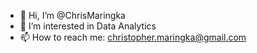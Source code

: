 - 👋 Hi, I’m @ChrisMaringka
- 👀 I’m interested in Data Analytics
- 📫 How to reach me: christopher.maringka@gmail.com

<!---
ChrisMaringka/ChrisMaringka is a ✨ special ✨ repository because its `README.md` (this file) appears on your GitHub profile.
You can click the Preview link to take a look at your changes.
--->
